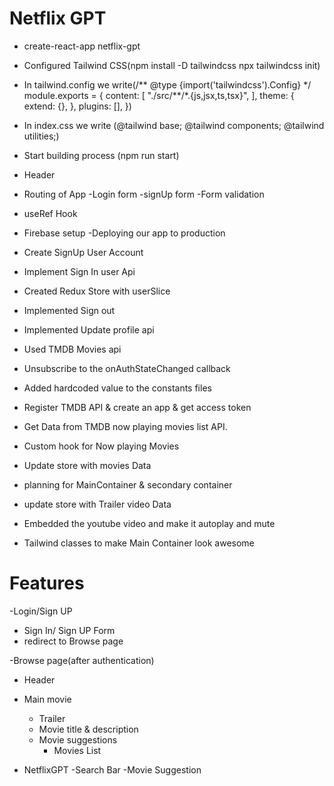 # Netflix GPT

- create-react-app netflix-gpt
- Configured Tailwind CSS(npm install -D tailwindcss
  npx tailwindcss init)
- In tailwind.config we write(/** @type {import('tailwindcss').Config} \*/
  module.exports = {
  content: [
  "./src/**/\*.{js,jsx,ts,tsx}",
  ],
  theme: {
  extend: {},
  },
  plugins: [],
  })
- In index.css we write (@tailwind base;
  @tailwind components;
  @tailwind utilities;)

- Start building process (npm run start)
- Header
- Routing of App
  -Login form
  -signUp form
  -Form validation
- useRef Hook
- Firebase setup
  -Deploying our app to production
- Create SignUp User Account
- Implement Sign In user Api
- Created Redux Store with userSlice
- Implemented Sign out
- Implemented Update profile api
- Used TMDB Movies api
- Unsubscribe to the onAuthStateChanged callback
- Added hardcoded value to the constants files
- Register TMDB API & create an app & get access token
- Get Data from TMDB now playing movies list API.
- Custom hook for Now playing Movies
- Update store with movies Data
- planning for MainContainer & secondary container
- update store with Trailer video Data
- Embedded the youtube video and make it autoplay and mute
- Tailwind classes to make Main Container look awesome

# Features

-Login/Sign UP

- Sign In/ Sign UP Form
- redirect to Browse page

-Browse page(after authentication)

- Header
- Main movie

  - Trailer
  - Movie title & description
  - Movie suggestions
    - Movies List

- NetflixGPT
  -Search Bar
  -Movie Suggestion
